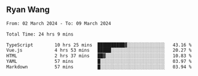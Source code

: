 ## Ryan Wang

<!--START_SECTION:waka-->

```txt
From: 02 March 2024 - To: 09 March 2024

Total Time: 24 hrs 9 mins

TypeScript        10 hrs 25 mins  ██████████▓░░░░░░░░░░░░░░   43.16 %
Vue.js            4 hrs 53 mins   █████░░░░░░░░░░░░░░░░░░░░   20.27 %
HTML              2 hrs 37 mins   ██▓░░░░░░░░░░░░░░░░░░░░░░   10.83 %
YAML              57 mins         █░░░░░░░░░░░░░░░░░░░░░░░░   03.97 %
Markdown          57 mins         █░░░░░░░░░░░░░░░░░░░░░░░░   03.94 %
```

<!--END_SECTION:waka-->
